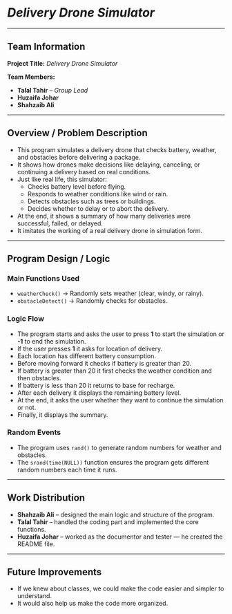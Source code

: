 #  *Delivery Drone Simulator*  

---

##  **Team Information**
**Project Title:** *Delivery Drone Simulator*  

**Team Members:**  
- **Talal Tahir** – *Group Lead*  
- **Huzaifa Johar**  
- **Shahzaib Ali**  

---

##  **Overview / Problem Description**
- This program simulates a delivery drone that checks battery, weather, and obstacles before delivering a package.  
- It shows how drones make decisions like delaying, canceling, or continuing a delivery based on real conditions.  
- Just like real life, this simulator:  
  - Checks battery level before flying.  
  - Responds to weather conditions like wind or rain.  
  - Detects obstacles such as trees or buildings.  
  - Decides whether to delay or to abort the delivery.  
- At the end, it shows a summary of how many deliveries were successful, failed, or delayed.  
- It imitates the working of a real delivery drone in simulation form.  

---

##  **Program Design / Logic**

###  **Main Functions Used**
- `weatherCheck()` → Randomly sets weather (clear, windy, or rainy).  
- `obstacleDetect()` → Randomly checks for obstacles.  

###  **Logic Flow**
- The program starts and asks the user to press **1** to start the simulation or **-1** to end the simulation.  
- If the user presses **1** it asks for location of delivery.  
- Each location has different battery consumption.  
- Before moving forward it checks if battery is greater than 20.  
- If battery is greater than 20 it first checks the weather condition and then obstacles.  
- If battery is less than 20 it returns to base for recharge.  
- After each delivery it displays the remaining battery level. 
- At the end, it asks the user whether they want to continue the simulation or not.
- Finally, it displays the summary.

###  **Random Events**
- The program uses `rand()` to generate random numbers for weather and obstacles.  
- The `srand(time(NULL))` function ensures the program gets different random numbers each time it runs.     

---

##  **Work Distribution**
- **Shahzaib Ali** – designed the main logic and structure of the program.  
- **Talal Tahir** – handled the coding part and implemented the core functions.  
- **Huzaifa Johar** – worked as the documentor and tester — he created the README file.  

---

##  **Future Improvements**
- If we knew about classes, we could make the code easier and simpler to understand.
- It would also help us make the code more organized.


